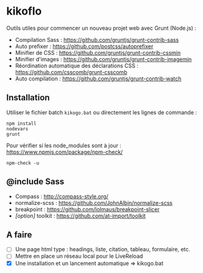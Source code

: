 # kikoflo
Outils utiles pour commencer un nouveau projet web avec Grunt (Node.js) :
* Compilation Sass : https://github.com/gruntjs/grunt-contrib-sass
* Auto prefixer : https://github.com/postcss/autoprefixer
* Minifier de CSS :  https://github.com/gruntjs/grunt-contrib-cssmin
* Minifier d'images : https://github.com/gruntjs/grunt-contrib-imagemin
* Réordination automatique des déclarations CSS : https://github.com/csscomb/grunt-csscomb
* Auto compilation : https://github.com/gruntjs/grunt-contrib-watch


## Installation
Utiliser le fichier batch `kikogo.bat` ou directement les lignes de commande :  

    npm install      
    nodevars 
    grunt
    
   
Pour vérifier si les node_modules sont à jour : https://www.npmjs.com/package/npm-check/

    npm-check -u


## @include Sass
* Compass : http://compass-style.org/
* normalize-scss : https://github.com/JohnAlbin/normalize-scss
* breakpoint : https://github.com/lolmaus/breakpoint-slicer
* _[option]_ toolkit : https://github.com/at-import/toolkit


## A faire
- [ ] Une page html type : headings, liste, citation, tableau, formulaire, etc.
- [ ] Mettre en place un réseau local pour le LiveReload
- [x] Une installation et un lancement automatique => kikogo.bat
